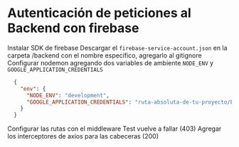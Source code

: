 # Autenticación de peticiones al Backend con firebase
  Instalar SDK de firebase
  Descargar el `firebase-service-account.json` en la carpeta /backend con el nombre específico, agregarlo al gitignore
  Configurar nodemon agregando dos variables de ambiente `NODE_ENV` y `GOOGLE_APPLICATION_CREDENTIALS`

  ```json
    {
      "env": {
        "NODE_ENV": "development",
        "GOOGLE_APPLICATION_CREDENTIALS": "ruta-absoluta-de-tu-proyecto/backend/src/firebase-service-account.json"
      }
    }
  ```

  Configurar las rutas con el middleware
  Test vuelve a fallar (403)
  Agregar los interceptores de axios para las cabeceras (200)